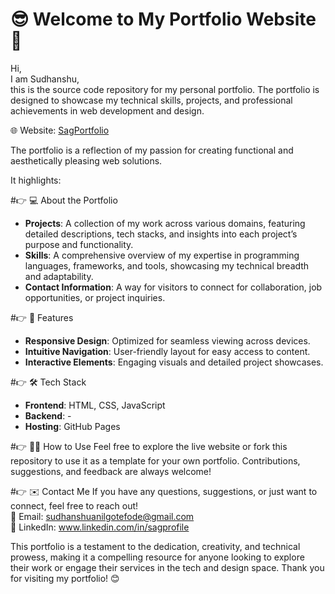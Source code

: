 # 😎 Welcome to My Portfolio Website 🌟

Hi,                                                                                                                                                                                                                  
I am Sudhanshu,                                                                                                                                                                                                 
this is the source code repository for my personal portfolio. The portfolio is designed to showcase my technical skills, projects, and professional achievements in web development and design. 

 🌐 Website: [SagPortfolio](https://sudhanshugxyz.github.io/Sagportfolio/)

The portfolio is a reflection of my passion for creating functional and aesthetically pleasing web solutions. 

It highlights:

#👉 💻 About the Portfolio
- **Projects**: A collection of my work across various domains, featuring detailed descriptions, tech stacks, and insights into each project’s purpose and functionality.
- **Skills**: A comprehensive overview of my expertise in programming languages, frameworks, and tools, showcasing my technical breadth and adaptability.
- **Contact Information**: A way for visitors to connect for collaboration, job opportunities, or project inquiries.


#👉 🚀 Features 
- **Responsive Design**: Optimized for seamless viewing across devices.
- **Intuitive Navigation**: User-friendly layout for easy access to content.
- **Interactive Elements**: Engaging visuals and detailed project showcases.


#👉 🛠️ Tech Stack 
- **Frontend**: HTML, CSS, JavaScript
- **Backend**: -
- **Hosting**: GitHub Pages


#👉 👨‍💻 How to Use 
Feel free to explore the live website or fork this repository to use it as a template for your own portfolio. Contributions, suggestions, and feedback are always welcome!


#👉 ✉️ Contact Me 
If you have any questions, suggestions, or just want to connect, feel free to reach out!  
📧 Email: sudhanshuanilgotefode@gmail.com                                                                                                                                                               
💼 LinkedIn: www.linkedin.com/in/sagprofile                                                                                                   


This portfolio is a testament to the dedication, creativity, and technical prowess, making it a compelling resource for anyone looking to explore their work or engage their services in the tech and design space.
Thank you for visiting my portfolio! 😊
